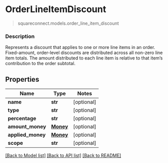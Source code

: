 # OrderLineItemDiscount
> squareconnect.models.order_line_item_discount

### Description

Represents a discount that applies to one or more line items in an order.  Fixed-amount, order-level discounts are distributed across all non-zero line item totals. The amount distributed to each line item is relative to that item’s contribution to the order subtotal.

## Properties
Name | Type | Notes
------------ | ------------- | -------------
**name** | **str** | [optional] 
**type** | **str** | [optional] 
**percentage** | **str** | [optional] 
**amount_money** | [**Money**](Money.md) | [optional] 
**applied_money** | [**Money**](Money.md) | [optional] 
**scope** | **str** | [optional] 

[[Back to Model list]](../README.md#documentation-for-models) [[Back to API list]](../README.md#documentation-for-api-endpoints) [[Back to README]](../README.md)


